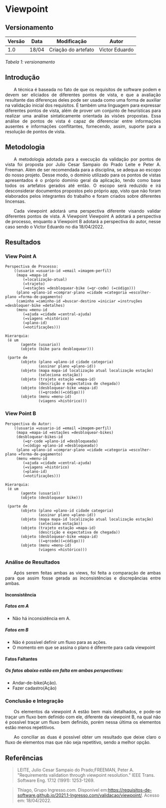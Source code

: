 # Viewpoint 
## Versionamento

| Versão | Data | Modificação | Autor |
|-|-|:-:|:-:|
| 1.0 | 18/04 | Criação do artefato | Victor Eduardo |

*Tabela 1: versionamento*

## Introdução
<p align="justify">&emsp;&emsp;A técnica é baseada no fato de que os requisitos de software podem e devem ser eliciados de diferentes pontos de vista, e que a avaliação resultante das diferenças deles pode ser usada como uma forma de auxiliar na validação inicial dos requisitos. É também uma linguagem para expressar diferentes pontos de vista, além de prover um conjunto de heurísticas para realizar uma análise sintaticamente orientada às visões propostas. Essa análise de pontos de vista é capaz de diferenciar entre informações ausentes e informações conflitantes, fornecendo, assim, suporte para a resolução de pontos de vista.</p>

## Metodologia
<p align="justify">&emsp;&emsp;A metodologia adotada para a execução da validação por pontos de vista foi proposta por Julio Cesar Sampaio do Prado Leite e Peter A. Freeman. Além de ser recomendada para a disciplina, se adequa ao escopo do nosso projeto. Desse modo, o domínio utilizado para os pontos de vistas apresentados é o próprio domínio geral da aplicação, tendo como base todos os artefatos gerados até então. O escopo será reduzido e irá desconsiderar documentos propostos pelo próprio app, visto que não foram elaborados pelos integrantes do trabalho e foram criados sobre diferentes lincensas.</p>
<p align="justify">&emsp;&emsp;Cada viewpoint adotará uma perspectiva diferente visando validar diferentes pontos de vista. A Viewpoint Viewpoint A adotará a perspectiva de processo, enquanto a Viewpoint B adotará a perspectiva do autor, nesse caso sendo o Victor Eduardo no dia 18/04/2022.</p>

## Resultados
### View Point A
```
Perspectiva de Processo:
    ((usuario =usuario-id =email =imagem-perfil)
     (mapa =mapa-id 
        (=localização-atual) 
        (=trajeto) 
        (=estações =desbloquear-bike (=qr-code) (=código)))
     (plano =plano-id =comprar-plano =cidade =categoria =escolher-plano =forma-de-pagamento)
     (caminho =caminho-id =buscar-destino =iniciar =instruções =desbloquer-bike =detalhes)
     (menu =menu-id 
        (=ajuda =cidade =central-ajuda) 
        (=viagens =histórico) 
        (=plano-id) 
        (=notificações)))

Hierarquia:
 (é um
       (agente (usuario))
       (objeto (bike para desbloquear)))
 
 (parte de
       (objeto (plano =plano-id cidade categoria)
               (assinar plano =plano-id))
       (objeto (mapa mapa-id localização atual localização estação)
               (seleciona estação))
       (objeto (trajeto estação =mapa-id)
               (descrição e expectativa de chegada))
       (objeto (desbloquear-bike =mapa-id)
               ((=qrcode)(=código)))
       (objeto (menu =menu-id)
               (viagens =histórico)))
```

### View Point B
```
Perspectiva do Autor:
    ((usuario =usuario-id =email =imagem-perfil)
     (mapa =mapa-id =estações =desbloquear-bikes)
     (desbloquear-bikes-id 
        (=qr-code =plano-id =desbloqueada) 
        (=código =plano-id =desbloqueada))
     (plano =plano-id =comprar-plano =cidade =categoria =escolher-plano =forma-de-pagamento)
     (menu =menu-id 
        (=ajuda =cidade =central-ajuda) 
        (=viagens =histórico) 
        (=plano-id) 
        (=notificações)))

Hierarquia:
 (é um
       (agente (usuario))
       (objeto (desbloquear bike)))
 
 (parte de
       (objeto (plano =plano-id cidade categoria)
               (assinar plano =plano-id))
       (objeto (mapa mapa-id localização atual localização estação)
               (seleciona estação))
       (objeto (trajeto estação =mapa-id)
               (descrição e expectativa de chegada))
       (objeto (desbloquear-bike =mapa-id)
               ((=qrcode)(=código)))
       (objeto (menu =menu-id)
               (viagens =histórico)))
```

### Análise de Resultados
<p align="justify">&emsp;&emsp;Após serem feitas ambas as views, foi feita a comparação de ambas para que assim fosse gerada as inconsistências e discrepâncias entre ambas.</p>

#### Inconsistência
##### Fatos em A
- Não há inconsistência em A.
##### Fatos em B
- Não é possível definir um fluxo para as ações.
- O momento em que se assina o plano é diferente para cada viewpoint
#### Fatos Faltantes
##### Os fatos abaixo estão em falta em ambas perspectivas:
- Andar-de-bike(Ação).
- Fazer cadastro(Ação)

### Conclusão e Integração
<p align="justify">&emsp;&emsp;Os elementos da viewpoint A estão bem mais detalhados, e pode-se traçar um fluxo bem definido com ele, diferente da viewpoint B, na qual não é possível traçar um fluxo bem definido, porém nessa última os elementos estão menos repetitivos.</p>
<p align="justify">&emsp;&emsp;Ao conciliar as duas é possível obter um resultado que deixe claro o fluxo de elementos mas que não seja repetitivo, sendo a melhor opção.</p>

## Referências 
> LEITE, Julio Cesar Sampaio do Prado;FREEMAN, Peter A. "Requirements validation through viewpoint resolution." IEEE Trans. Software Eng. 17.12 (1991): 1253-1269.

> Thiago, Grupo Ingresso.com. Disponível em:<https://requisitos-de-software.github.io/2021.1-Ingresso.com/validacao/viewpoint/>. Acesso em: 18/04/2022.